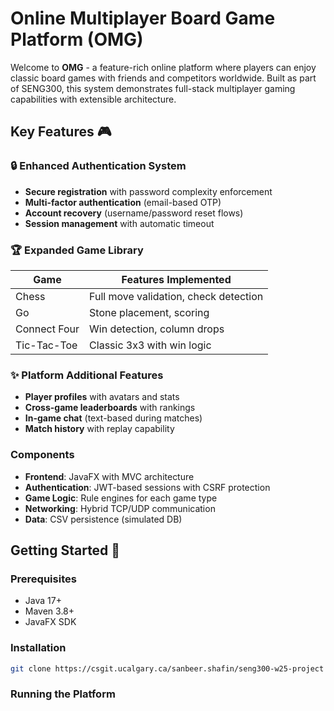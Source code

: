 # Online Multiplayer Board Game Platform (OMG)

Welcome to **OMG** - a feature-rich online platform where players can enjoy classic board games with friends and competitors worldwide. Built as part of SENG300, this system demonstrates full-stack multiplayer gaming capabilities with extensible architecture.

## Key Features 🎮

### 🔒 Enhanced Authentication System
- **Secure registration** with password complexity enforcement
- **Multi-factor authentication** (email-based OTP)
- **Account recovery** (username/password reset flows)
- **Session management** with automatic timeout

### 🏆 Expanded Game Library
| Game        | Features Implemented                  |
|-------------|---------------------------------------|
| Chess       | Full move validation, check detection |
| Go          | Stone placement, scoring              |
| Connect Four| Win detection, column drops           |
| Tic-Tac-Toe | Classic 3x3 with win logic            |

### ✨ Platform Additional Features
- **Player profiles** with avatars and stats
- **Cross-game leaderboards** with rankings
- **In-game chat** (text-based during matches)
- **Match history** with replay capability

### Components
- **Frontend**: JavaFX with MVC architecture
- **Authentication**: JWT-based sessions with CSRF protection
- **Game Logic**: Rule engines for each game type
- **Networking**: Hybrid TCP/UDP communication
- **Data**: CSV persistence (simulated DB)

## Getting Started 🚀

### Prerequisites
- Java 17+
- Maven 3.8+
- JavaFX SDK

### Installation
```bash
git clone https://csgit.ucalgary.ca/sanbeer.shafin/seng300-w25-project
```

### Running the Platform
